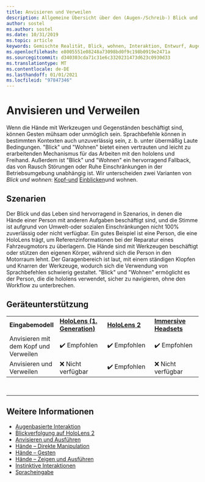 ```yaml
---
title: Anvisieren und Verweilen
description: Allgemeine Übersicht über den (Augen-/Schreib-) Blick und das eingabegabemodell.
author: sostel
ms.author: sostel
ms.date: 10/31/2019
ms.topic: article
keywords: Gemischte Realität, Blick, wohnen, Interaktion, Entwurf, Augen Verfolgung, Head-Tracking, Mixed Reality-Headset, Windows Mixed Reality-Headset, Virtual Reality-Headset, hololens, mrtk, Mixed Reality Toolkit
ms.openlocfilehash: e8005551e08248a73098bd0f9c198b0919e2471a
ms.sourcegitcommit: d340303cda71c31e6c3320231473d623c0930d33
ms.translationtype: MT
ms.contentlocale: de-DE
ms.lasthandoff: 01/01/2021
ms.locfileid: "97847346"
---
```

# <a name="gaze-and-dwell"></a>Anvisieren und Verweilen

Wenn die Hände mit Werkzeugen und Gegenständen beschäftigt sind, können Gesten mühsam oder unmöglich sein.
Sprachbefehle können in bestimmten Kontexten auch unzuverlässig sein, z. b. unter übermäßig Laute Bedingungen.
"Blick" und "Wohnen" bietet einen vertrauten und leicht zu erarbeitenden Mechanismus für das Arbeiten mit den hololens und Freihand.
Außerdem ist "Blick" und "Wohnen" ein hervorragend Fallback, das von Rausch Störungen oder Ruhe Einschränkungen in der Betriebsumgebung unabhängig ist.
Wir unterscheiden zwei Varianten von _Blick und wohnen_: [Kopf-und](gaze-and-dwell-head.md) [Einblicken](gaze-and-dwell-eyes.md)und wohnen.

## <a name="scenarios"></a>Szenarien

Der Blick und das Leben sind hervorragend in Szenarios, in denen die Hände einer Person mit anderen Aufgaben beschäftigt sind, und die Stimme ist aufgrund von Umwelt-oder sozialen Einschränkungen nicht 100% zuverlässig oder nicht verfügbar.
Ein gutes Beispiel ist eine Person, die eine HoloLens trägt, um Referenzinformationen bei der Reparatur eines Fahrzeugmotors zu überlagern.
Die Hände sind mit Werkzeugen beschäftigt oder stützen den eigenen Körper, während sich die Person in den Motorraum lehnt.
Der Garagenbereich ist laut, mit einem ständigen Klopfen und Knarren der Werkzeuge, wodurch sich die Verwendung von Sprachbefehlen schwierig gestaltet.
"Blick" und "Wohnen" ermöglicht es der Person, die die hololens verwendet, sicher zu navigieren, ohne den Workflow zu unterbrechen.

## <a name="device-support"></a>Geräteunterstützung

<table>
    <colgroup>
    <col width="25%" />
    <col width="25%" />
    <col width="25%" />
    <col width="25%" />
    </colgroup>
    <tr>
        <td><strong>Eingabemodell</strong></td>
        <td><a href="../hololens-hardware-details.md"><strong>HoloLens (1. Generation)</strong></a></td>
        <td><a href="https://docs.microsoft.com/hololens/hololens2-hardware"><strong>HoloLens 2</strong></td>
        <td><a href="../discover/immersive-headset-hardware-details.md"><strong>Immersive Headsets</strong></a></td>
    </tr>
     <tr>
        <td>Anvisieren mit dem Kopf und Verweilen</td>
        <td>✔️ Empfohlen</td>
        <td>✔️ Empfohlen</td>
        <td>✔️ Empfohlen</td>
    </tr>
     <tr>
        <td>Anvisieren und Verweilen</td>
        <td>❌ Nicht verfügbar</td>
        <td>✔️ Empfohlen</td>
        <td>❌ Nicht verfügbar</td>
    </tr>
</table>


<br>

---

 ## <a name="see-also"></a>Weitere Informationen

* [Augenbasierte Interaktion](eye-gaze-interaction.md)
* [Blickverfolgung auf HoloLens 2](eye-tracking.md)
* [Anvisieren und Ausführen](gaze-and-commit.md)
* [Hände – Direkte Manipulation](direct-manipulation.md)
* [Hände – Gesten](gaze-and-commit.md#composite-gestures)
* [Hände – Zeigen und Ausführen](point-and-commit.md)
* [Instinktive Interaktionen](interaction-fundamentals.md)
* [Spracheingabe](voice-input.md)
